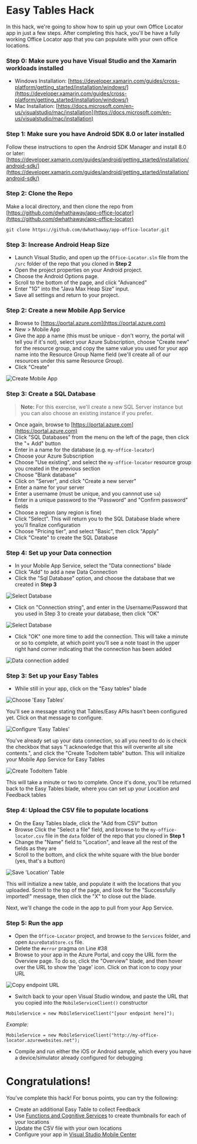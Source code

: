 # Easy Tables Hack

In this hack, we're going to show how to spin up your own Office Locator app in just a few steps.  After completing this hack, you'll be have a fully working Office Locator app that you can populate with your own office locations.

### Step 0: Make sure you have Visual Studio and the Xamarin workloads installed

- Windows Installation: [https://developer.xamarin.com/guides/cross-platform/getting_started/installation/windows/](https://developer.xamarin.com/guides/cross-platform/getting_started/installation/windows/)
- Mac Installation: [https://docs.microsoft.com/en-us/visualstudio/mac/installation](https://docs.microsoft.com/en-us/visualstudio/mac/installation)

### Step 1: Make sure you have Android SDK 8.0 or later installed

Follow these instructions to open the Android SDK Manager and install 8.0 or later: [https://developer.xamarin.com/guides/android/getting_started/installation/android-sdk/](https://developer.xamarin.com/guides/android/getting_started/installation/android-sdk/)

### Step 2: Clone the Repo

Make a local directory, and then clone the repo from [https://github.com/dwhathaway/app-office-locator](https://github.com/dwhathaway/app-office-locator)

```git clone https://github.com/dwhathaway/app-office-locator.git```

### Step 3: Increase Android Heap Size

- Launch Visual Studio, and open up the `Office-Locator.sln` file from the `/src` folder of the repo that you cloned in __Step 2__
- Open the project properties on your Android project.
- Choose the Android Options page.  
- Scroll to the bottom of the page, and click "Advanced"
- Enter "1G" into the "Java Max Heap Size" input.  
- Save all settings and return to your project.

### Step 2: Create a new Mobile App Service

- Browse to [https://portal.azure.com](https://portal.azure.com)
- New > Mobile App
- Give the app a name (this must be unique - don't worry, the portal will tell you if it's not), select your Azure Subscription, choose "Create new" for the resource group, and copy the same value you used for your app name into the Resource Group Name field (we'll create all of our resources under this same Resource Group).
- Click "Create"

![Create Mobile App](img/create-app-service.png)

### Step 3: Create a SQL Database

> __Note:__ For this exercise, we'll create a new SQL Server instance but you can also choose an existing instance if you prefer.

- Once again, browse to [https://portal.azure.com](https://portal.azure.com)
- Click "SQL Databases" from the menu on the left of the page, then click the "+ Add" button
- Enter in a name for the database (e.g. `my-office-locator`)
- Choose your Azure Subscription
- Choose "Use existing", and select the `my-office-locator` resource group you created in the previous section
- Choose "Blank database"
- Click on "Server", and click "Create a new server"
- Enter a name for your server
- Enter a username (must be unique, and you cannnot use `sa`)
- Enter in a unique password to the "Password" and "Confirm password" fields
- Choose a region (any region is fine)
- Click "Select".  This will return you to the SQL Database blade where you'll finalize configuration
- Choose "Pricing tier", and select "Basic", then click "Apply"
- Click "Create" to create the SQL Database

### Step 4: Set up your Data connection

- In your Mobile App Service, select the "Data connections" blade
- Click "Add" to add a new Data Connection
- Click the "Sql Database" option, and choose the database that we created in __Step 3__

![Select Database](img/add-data-connection.png)

- Click on "Connection string", and enter in the Username/Password that you used in Step 3 to create your database, then click "OK"

![Select Database](img/data-conn-add-credentials.png)

- Click "OK" one more time to add the connection.  This will take a minute or so to complete, at which point you'll see a note toast in the upper right hand corner indicating that the connection has been added

![Data connection added](img/data-connection-complete.png)

### Step 3: Set up your Easy Tables

- While still in your app, click on the "Easy tables" blade

![Choose 'Easy Tables'](img/choose-easy-tables.png) 

You'll see a message stating that Tables/Easy APIs hasn't been configured yet.  Click on that message to configure.

![Configure 'Easy Tables'](img/click-to-config-tables.png)

You've already set up your data connection, so all you need to do is check the checkbox that says "I acknowledge that this will overwrite all site contents.", and click the "Create TodoItem table" button.  This will initialize your Mobile App Service for Easy Tables

![Create TodoItem Table](img/create-todo-table.png)

This will take a minute or two to complete.  Once it's done, you'll be returned back to the Easy Tables blade, where you can set up your Location and Feedback tables

### Step 4: Upload the CSV file to populate locations

- On the Easy Tables blade, click the "Add from CSV" button
- Browse Click the "Select a file" field, and browse to the `my-office-locator.csv` file in the `data` folder of the repo that you cloned in __Step 1__
- Change the "Name" field to "Location", and leave all the rest of the fields as they are
- Scroll to the bottom, and click the white square with the blue border (yes, that's a button)

![Save 'Location' Table](img/save-location-table.png)

This will initialize a new table, and populate it with the locations that you uploaded. Scroll to the top of the page, and look for the "Successfully imported!" message, then click the "X" to close out the blade.

Next, we'll change the code in the app to pull from your App Service.

### Step 5: Run the app

- Open the `Office-Locator` project, and browse to the `Services` folder, and open `AzureDataStore.cs` file.
- Delete the `#error` pragma on Line #38
- Browse to your app in the Azure Portal, and copy the URL form the Overview page.  To do so, click the "Overview" blade, and then hover over the URL to show the 'page' icon.  Click on that icon to copy your URL

![Copy endpoint URL](img/copy-endpoint-url.png)

- Switch back to your open Visual Studio window, and paste the URL that you copied into the `MobileServiceClient()` constructor

```MobileService = new MobileServiceClient("[your endpoint here]");```

_Example:_

```MobileService = new MobileServiceClient("http://my-office-locator.azurewebsites.net");```

- Compile and run either the iOS or Android sample, which every you have a device/simulator already configured for debugging

# Congratulations!

You've complete this hack!  For bonus points, you can try the following:

- Create an additional Easy Table to collect Feedback
- Use [Functions and Cognitive Services](functions-hack.md) to create thumbnails for each of your locations
- Update the CSV file with your own locations
- Configure your app in [Visual Studio Mobile Center](mobile-center-hack.md)
